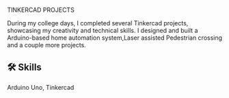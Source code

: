 TINKERCAD PROJECTS

During my college days, I completed several Tinkercad projects, showcasing my creativity and technical skills. I designed and built a Arduino-based home automation system,Laser assisted Pedestrian crossing and a couple more  projects.


## 🛠 Skills
Arduino Uno, Tinkercad

